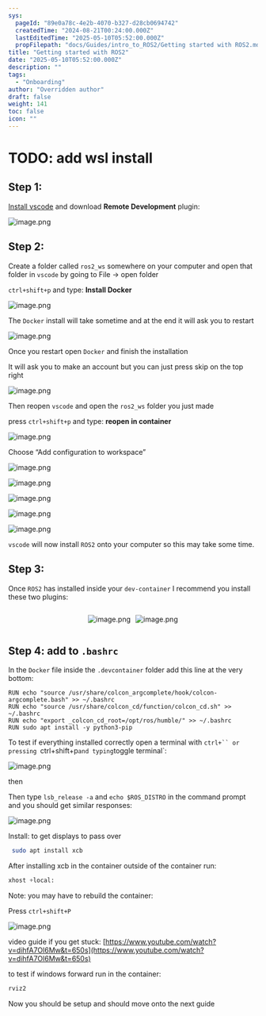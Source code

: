 ```yaml
---
sys:
  pageId: "89e0a78c-4e2b-4070-b327-d28cb0694742"
  createdTime: "2024-08-21T00:24:00.000Z"
  lastEditedTime: "2025-05-10T05:52:00.000Z"
  propFilepath: "docs/Guides/intro_to_ROS2/Getting started with ROS2.md"
title: "Getting started with ROS2"
date: "2025-05-10T05:52:00.000Z"
description: ""
tags:
  - "Onboarding"
author: "Overridden author"
draft: false
weight: 141
toc: false
icon: ""
---
```


# TODO: add wsl install

## Step 1:

[Install vscode](https://code.visualstudio.com/download) and download **Remote Development** plugin:

![image.png](https://prod-files-secure.s3.us-west-2.amazonaws.com/d518164a-d88e-44d1-a4ee-3adb3bd8bce0/efb52993-1881-4a40-b95e-6f020334f022/image.png?X-Amz-Algorithm=AWS4-HMAC-SHA256&X-Amz-Content-Sha256=UNSIGNED-PAYLOAD&X-Amz-Credential=ASIAZI2LB4664CYMRIM7%2F20250613%2Fus-west-2%2Fs3%2Faws4_request&X-Amz-Date=20250613T170804Z&X-Amz-Expires=3600&X-Amz-Security-Token=IQoJb3JpZ2luX2VjEDAaCXVzLXdlc3QtMiJHMEUCIQCwoUylUuf%2FO3ALwCJuVPmMeixfSJJfBlhlYi9SjIBNBgIgXZYs9td9Iadnb9M7T0tTk2Qela%2BmC9%2B7v1fg8mlMNZAq%2FwMIGRAAGgw2Mzc0MjMxODM4MDUiDL30RHeSYn%2BeaPb8HCrcA%2BO%2FJXzPQHkHWfxAn1abmUMfRc0c8GZd%2BtRX4K319sttOdjwB5SY3WWGOC1HSsHDke2mr8f%2BapLpL6KTn7YtbSXU0kwAyctN2N9HEGfq1ragBUrKsfrzL80Qn758WHUi6x1hZCNtq0I8FKN4MmSNCiG6e7ecIkWvlsnfyVA7KjUaQIihaOtQQbysvfHGHiQbKl6LZ7Tp8OJZHC1%2BVuA5CEbrGJnWDgZLxb5HdzXhDXh9l7s8wtedOu4cxp%2Fm%2F%2Fe3CVD%2Frs4%2FqjJHfKrrgjzJoeBBFWz18CgTQeEVyJJZYyNpI1Haq%2BHlbVXfN1J2NFRuaaH3jUGp%2FwRFJ8HcknkSxLvCN789IBvjPPWzhrTDmFLHMxZdTSVOUOcRBR8fvRkNI%2FVYGtaEIbI79WvZkT138VZOh9JU5%2Bw2s1i1PSMjyHObVcGDkHcRhxDyFdzNv6omQW8o1q%2F%2FDUHISmNYkgs9Glmso%2Fohn38ldWShZFkt9xab6IDzwurppHAVZTjcx5wjWuSot6M9hcClcTPHkCAUKOw2gsXBa5NACfyZypme5NKC8J8JJ3oI2unY7MhhvNkjoDkIQJDn88gaaJXLUgj5cYu9KbGFIxDUXSc%2BKo5KmBXaYVxzAQeapkWp%2BgdnMOWXscIGOqUBWWb6144JTT47V7Y1hsbYymoK9%2B6kwVeR2My7iyeiRv2wLvNkutXcAl1W%2FFi%2FN1UrceV7S1uAl6wwpuTj0ktQ1S47T3qHJoXTA5eowMWBhFKRBDFBDXaOTn%2BYU14zRiLYi%2FN6qpOtZuoS%2FdIS4tqXbmyXpCINw9cjAccCed2CN2UKjd%2F13M2zbOSCWu7KCYvevKWNwnwcnCjx7IALxvedkaGsG6vk&X-Amz-Signature=e41bc8e6ec161588c39c408ac75242cd5800b6f5ab7c1de89b7298e37b607a6e&X-Amz-SignedHeaders=host&x-amz-checksum-mode=ENABLED&x-id=GetObject)

## Step 2:

Create a folder called `ros2_ws` somewhere on your computer and open that folder in `vscode` by going to File → open folder 

`ctrl+shift+p` and type: **Install Docker**

![image.png](https://prod-files-secure.s3.us-west-2.amazonaws.com/d518164a-d88e-44d1-a4ee-3adb3bd8bce0/2269dc0e-1cd5-47ff-bceb-c04ad9b2eab0/image.png?X-Amz-Algorithm=AWS4-HMAC-SHA256&X-Amz-Content-Sha256=UNSIGNED-PAYLOAD&X-Amz-Credential=ASIAZI2LB4664CYMRIM7%2F20250613%2Fus-west-2%2Fs3%2Faws4_request&X-Amz-Date=20250613T170804Z&X-Amz-Expires=3600&X-Amz-Security-Token=IQoJb3JpZ2luX2VjEDAaCXVzLXdlc3QtMiJHMEUCIQCwoUylUuf%2FO3ALwCJuVPmMeixfSJJfBlhlYi9SjIBNBgIgXZYs9td9Iadnb9M7T0tTk2Qela%2BmC9%2B7v1fg8mlMNZAq%2FwMIGRAAGgw2Mzc0MjMxODM4MDUiDL30RHeSYn%2BeaPb8HCrcA%2BO%2FJXzPQHkHWfxAn1abmUMfRc0c8GZd%2BtRX4K319sttOdjwB5SY3WWGOC1HSsHDke2mr8f%2BapLpL6KTn7YtbSXU0kwAyctN2N9HEGfq1ragBUrKsfrzL80Qn758WHUi6x1hZCNtq0I8FKN4MmSNCiG6e7ecIkWvlsnfyVA7KjUaQIihaOtQQbysvfHGHiQbKl6LZ7Tp8OJZHC1%2BVuA5CEbrGJnWDgZLxb5HdzXhDXh9l7s8wtedOu4cxp%2Fm%2F%2Fe3CVD%2Frs4%2FqjJHfKrrgjzJoeBBFWz18CgTQeEVyJJZYyNpI1Haq%2BHlbVXfN1J2NFRuaaH3jUGp%2FwRFJ8HcknkSxLvCN789IBvjPPWzhrTDmFLHMxZdTSVOUOcRBR8fvRkNI%2FVYGtaEIbI79WvZkT138VZOh9JU5%2Bw2s1i1PSMjyHObVcGDkHcRhxDyFdzNv6omQW8o1q%2F%2FDUHISmNYkgs9Glmso%2Fohn38ldWShZFkt9xab6IDzwurppHAVZTjcx5wjWuSot6M9hcClcTPHkCAUKOw2gsXBa5NACfyZypme5NKC8J8JJ3oI2unY7MhhvNkjoDkIQJDn88gaaJXLUgj5cYu9KbGFIxDUXSc%2BKo5KmBXaYVxzAQeapkWp%2BgdnMOWXscIGOqUBWWb6144JTT47V7Y1hsbYymoK9%2B6kwVeR2My7iyeiRv2wLvNkutXcAl1W%2FFi%2FN1UrceV7S1uAl6wwpuTj0ktQ1S47T3qHJoXTA5eowMWBhFKRBDFBDXaOTn%2BYU14zRiLYi%2FN6qpOtZuoS%2FdIS4tqXbmyXpCINw9cjAccCed2CN2UKjd%2F13M2zbOSCWu7KCYvevKWNwnwcnCjx7IALxvedkaGsG6vk&X-Amz-Signature=c1921bbeb2be877dee1038e95640ed50cc42eafd8219b10428153565b88fde6f&X-Amz-SignedHeaders=host&x-amz-checksum-mode=ENABLED&x-id=GetObject)

The `Docker` install will take sometime and at the end it will ask you to restart

![image.png](https://prod-files-secure.s3.us-west-2.amazonaws.com/d518164a-d88e-44d1-a4ee-3adb3bd8bce0/ed233f78-be33-4b1f-b89c-9c346c0e961e/image.png?X-Amz-Algorithm=AWS4-HMAC-SHA256&X-Amz-Content-Sha256=UNSIGNED-PAYLOAD&X-Amz-Credential=ASIAZI2LB4664CYMRIM7%2F20250613%2Fus-west-2%2Fs3%2Faws4_request&X-Amz-Date=20250613T170804Z&X-Amz-Expires=3600&X-Amz-Security-Token=IQoJb3JpZ2luX2VjEDAaCXVzLXdlc3QtMiJHMEUCIQCwoUylUuf%2FO3ALwCJuVPmMeixfSJJfBlhlYi9SjIBNBgIgXZYs9td9Iadnb9M7T0tTk2Qela%2BmC9%2B7v1fg8mlMNZAq%2FwMIGRAAGgw2Mzc0MjMxODM4MDUiDL30RHeSYn%2BeaPb8HCrcA%2BO%2FJXzPQHkHWfxAn1abmUMfRc0c8GZd%2BtRX4K319sttOdjwB5SY3WWGOC1HSsHDke2mr8f%2BapLpL6KTn7YtbSXU0kwAyctN2N9HEGfq1ragBUrKsfrzL80Qn758WHUi6x1hZCNtq0I8FKN4MmSNCiG6e7ecIkWvlsnfyVA7KjUaQIihaOtQQbysvfHGHiQbKl6LZ7Tp8OJZHC1%2BVuA5CEbrGJnWDgZLxb5HdzXhDXh9l7s8wtedOu4cxp%2Fm%2F%2Fe3CVD%2Frs4%2FqjJHfKrrgjzJoeBBFWz18CgTQeEVyJJZYyNpI1Haq%2BHlbVXfN1J2NFRuaaH3jUGp%2FwRFJ8HcknkSxLvCN789IBvjPPWzhrTDmFLHMxZdTSVOUOcRBR8fvRkNI%2FVYGtaEIbI79WvZkT138VZOh9JU5%2Bw2s1i1PSMjyHObVcGDkHcRhxDyFdzNv6omQW8o1q%2F%2FDUHISmNYkgs9Glmso%2Fohn38ldWShZFkt9xab6IDzwurppHAVZTjcx5wjWuSot6M9hcClcTPHkCAUKOw2gsXBa5NACfyZypme5NKC8J8JJ3oI2unY7MhhvNkjoDkIQJDn88gaaJXLUgj5cYu9KbGFIxDUXSc%2BKo5KmBXaYVxzAQeapkWp%2BgdnMOWXscIGOqUBWWb6144JTT47V7Y1hsbYymoK9%2B6kwVeR2My7iyeiRv2wLvNkutXcAl1W%2FFi%2FN1UrceV7S1uAl6wwpuTj0ktQ1S47T3qHJoXTA5eowMWBhFKRBDFBDXaOTn%2BYU14zRiLYi%2FN6qpOtZuoS%2FdIS4tqXbmyXpCINw9cjAccCed2CN2UKjd%2F13M2zbOSCWu7KCYvevKWNwnwcnCjx7IALxvedkaGsG6vk&X-Amz-Signature=1ff0fca67c9f334265e1135c0bb77b154274f9940caa3bddf96d241f7b2f92fd&X-Amz-SignedHeaders=host&x-amz-checksum-mode=ENABLED&x-id=GetObject)

Once you restart open `Docker` and finish the installation

It will ask you to make an account but you can just press skip on the top right

![image.png](https://prod-files-secure.s3.us-west-2.amazonaws.com/d518164a-d88e-44d1-a4ee-3adb3bd8bce0/21010ad9-1659-4fd9-9f59-9932a09b2a3d/image.png?X-Amz-Algorithm=AWS4-HMAC-SHA256&X-Amz-Content-Sha256=UNSIGNED-PAYLOAD&X-Amz-Credential=ASIAZI2LB4664CYMRIM7%2F20250613%2Fus-west-2%2Fs3%2Faws4_request&X-Amz-Date=20250613T170804Z&X-Amz-Expires=3600&X-Amz-Security-Token=IQoJb3JpZ2luX2VjEDAaCXVzLXdlc3QtMiJHMEUCIQCwoUylUuf%2FO3ALwCJuVPmMeixfSJJfBlhlYi9SjIBNBgIgXZYs9td9Iadnb9M7T0tTk2Qela%2BmC9%2B7v1fg8mlMNZAq%2FwMIGRAAGgw2Mzc0MjMxODM4MDUiDL30RHeSYn%2BeaPb8HCrcA%2BO%2FJXzPQHkHWfxAn1abmUMfRc0c8GZd%2BtRX4K319sttOdjwB5SY3WWGOC1HSsHDke2mr8f%2BapLpL6KTn7YtbSXU0kwAyctN2N9HEGfq1ragBUrKsfrzL80Qn758WHUi6x1hZCNtq0I8FKN4MmSNCiG6e7ecIkWvlsnfyVA7KjUaQIihaOtQQbysvfHGHiQbKl6LZ7Tp8OJZHC1%2BVuA5CEbrGJnWDgZLxb5HdzXhDXh9l7s8wtedOu4cxp%2Fm%2F%2Fe3CVD%2Frs4%2FqjJHfKrrgjzJoeBBFWz18CgTQeEVyJJZYyNpI1Haq%2BHlbVXfN1J2NFRuaaH3jUGp%2FwRFJ8HcknkSxLvCN789IBvjPPWzhrTDmFLHMxZdTSVOUOcRBR8fvRkNI%2FVYGtaEIbI79WvZkT138VZOh9JU5%2Bw2s1i1PSMjyHObVcGDkHcRhxDyFdzNv6omQW8o1q%2F%2FDUHISmNYkgs9Glmso%2Fohn38ldWShZFkt9xab6IDzwurppHAVZTjcx5wjWuSot6M9hcClcTPHkCAUKOw2gsXBa5NACfyZypme5NKC8J8JJ3oI2unY7MhhvNkjoDkIQJDn88gaaJXLUgj5cYu9KbGFIxDUXSc%2BKo5KmBXaYVxzAQeapkWp%2BgdnMOWXscIGOqUBWWb6144JTT47V7Y1hsbYymoK9%2B6kwVeR2My7iyeiRv2wLvNkutXcAl1W%2FFi%2FN1UrceV7S1uAl6wwpuTj0ktQ1S47T3qHJoXTA5eowMWBhFKRBDFBDXaOTn%2BYU14zRiLYi%2FN6qpOtZuoS%2FdIS4tqXbmyXpCINw9cjAccCed2CN2UKjd%2F13M2zbOSCWu7KCYvevKWNwnwcnCjx7IALxvedkaGsG6vk&X-Amz-Signature=bfac55238b06a8c83a77b81b7f7eb44fda7d6b260618ab4dfb96892dc1c91a44&X-Amz-SignedHeaders=host&x-amz-checksum-mode=ENABLED&x-id=GetObject)

Then reopen `vscode` and open the `ros2_ws` folder you just made

press `ctrl+shift+p` and type: **reopen in container**

![image.png](https://prod-files-secure.s3.us-west-2.amazonaws.com/d518164a-d88e-44d1-a4ee-3adb3bd8bce0/4e93b8c2-41ad-488c-8095-c74205196118/image.png?X-Amz-Algorithm=AWS4-HMAC-SHA256&X-Amz-Content-Sha256=UNSIGNED-PAYLOAD&X-Amz-Credential=ASIAZI2LB4664CYMRIM7%2F20250613%2Fus-west-2%2Fs3%2Faws4_request&X-Amz-Date=20250613T170804Z&X-Amz-Expires=3600&X-Amz-Security-Token=IQoJb3JpZ2luX2VjEDAaCXVzLXdlc3QtMiJHMEUCIQCwoUylUuf%2FO3ALwCJuVPmMeixfSJJfBlhlYi9SjIBNBgIgXZYs9td9Iadnb9M7T0tTk2Qela%2BmC9%2B7v1fg8mlMNZAq%2FwMIGRAAGgw2Mzc0MjMxODM4MDUiDL30RHeSYn%2BeaPb8HCrcA%2BO%2FJXzPQHkHWfxAn1abmUMfRc0c8GZd%2BtRX4K319sttOdjwB5SY3WWGOC1HSsHDke2mr8f%2BapLpL6KTn7YtbSXU0kwAyctN2N9HEGfq1ragBUrKsfrzL80Qn758WHUi6x1hZCNtq0I8FKN4MmSNCiG6e7ecIkWvlsnfyVA7KjUaQIihaOtQQbysvfHGHiQbKl6LZ7Tp8OJZHC1%2BVuA5CEbrGJnWDgZLxb5HdzXhDXh9l7s8wtedOu4cxp%2Fm%2F%2Fe3CVD%2Frs4%2FqjJHfKrrgjzJoeBBFWz18CgTQeEVyJJZYyNpI1Haq%2BHlbVXfN1J2NFRuaaH3jUGp%2FwRFJ8HcknkSxLvCN789IBvjPPWzhrTDmFLHMxZdTSVOUOcRBR8fvRkNI%2FVYGtaEIbI79WvZkT138VZOh9JU5%2Bw2s1i1PSMjyHObVcGDkHcRhxDyFdzNv6omQW8o1q%2F%2FDUHISmNYkgs9Glmso%2Fohn38ldWShZFkt9xab6IDzwurppHAVZTjcx5wjWuSot6M9hcClcTPHkCAUKOw2gsXBa5NACfyZypme5NKC8J8JJ3oI2unY7MhhvNkjoDkIQJDn88gaaJXLUgj5cYu9KbGFIxDUXSc%2BKo5KmBXaYVxzAQeapkWp%2BgdnMOWXscIGOqUBWWb6144JTT47V7Y1hsbYymoK9%2B6kwVeR2My7iyeiRv2wLvNkutXcAl1W%2FFi%2FN1UrceV7S1uAl6wwpuTj0ktQ1S47T3qHJoXTA5eowMWBhFKRBDFBDXaOTn%2BYU14zRiLYi%2FN6qpOtZuoS%2FdIS4tqXbmyXpCINw9cjAccCed2CN2UKjd%2F13M2zbOSCWu7KCYvevKWNwnwcnCjx7IALxvedkaGsG6vk&X-Amz-Signature=57372a3e760003cf27f1b6a886b9a2c8a6a37588b0035006d52f05359c6bc88e&X-Amz-SignedHeaders=host&x-amz-checksum-mode=ENABLED&x-id=GetObject)

Choose “Add configuration to workspace”

![image.png](https://prod-files-secure.s3.us-west-2.amazonaws.com/d518164a-d88e-44d1-a4ee-3adb3bd8bce0/9560b282-5060-4989-ba37-97e7b2c22476/image.png?X-Amz-Algorithm=AWS4-HMAC-SHA256&X-Amz-Content-Sha256=UNSIGNED-PAYLOAD&X-Amz-Credential=ASIAZI2LB4664CYMRIM7%2F20250613%2Fus-west-2%2Fs3%2Faws4_request&X-Amz-Date=20250613T170804Z&X-Amz-Expires=3600&X-Amz-Security-Token=IQoJb3JpZ2luX2VjEDAaCXVzLXdlc3QtMiJHMEUCIQCwoUylUuf%2FO3ALwCJuVPmMeixfSJJfBlhlYi9SjIBNBgIgXZYs9td9Iadnb9M7T0tTk2Qela%2BmC9%2B7v1fg8mlMNZAq%2FwMIGRAAGgw2Mzc0MjMxODM4MDUiDL30RHeSYn%2BeaPb8HCrcA%2BO%2FJXzPQHkHWfxAn1abmUMfRc0c8GZd%2BtRX4K319sttOdjwB5SY3WWGOC1HSsHDke2mr8f%2BapLpL6KTn7YtbSXU0kwAyctN2N9HEGfq1ragBUrKsfrzL80Qn758WHUi6x1hZCNtq0I8FKN4MmSNCiG6e7ecIkWvlsnfyVA7KjUaQIihaOtQQbysvfHGHiQbKl6LZ7Tp8OJZHC1%2BVuA5CEbrGJnWDgZLxb5HdzXhDXh9l7s8wtedOu4cxp%2Fm%2F%2Fe3CVD%2Frs4%2FqjJHfKrrgjzJoeBBFWz18CgTQeEVyJJZYyNpI1Haq%2BHlbVXfN1J2NFRuaaH3jUGp%2FwRFJ8HcknkSxLvCN789IBvjPPWzhrTDmFLHMxZdTSVOUOcRBR8fvRkNI%2FVYGtaEIbI79WvZkT138VZOh9JU5%2Bw2s1i1PSMjyHObVcGDkHcRhxDyFdzNv6omQW8o1q%2F%2FDUHISmNYkgs9Glmso%2Fohn38ldWShZFkt9xab6IDzwurppHAVZTjcx5wjWuSot6M9hcClcTPHkCAUKOw2gsXBa5NACfyZypme5NKC8J8JJ3oI2unY7MhhvNkjoDkIQJDn88gaaJXLUgj5cYu9KbGFIxDUXSc%2BKo5KmBXaYVxzAQeapkWp%2BgdnMOWXscIGOqUBWWb6144JTT47V7Y1hsbYymoK9%2B6kwVeR2My7iyeiRv2wLvNkutXcAl1W%2FFi%2FN1UrceV7S1uAl6wwpuTj0ktQ1S47T3qHJoXTA5eowMWBhFKRBDFBDXaOTn%2BYU14zRiLYi%2FN6qpOtZuoS%2FdIS4tqXbmyXpCINw9cjAccCed2CN2UKjd%2F13M2zbOSCWu7KCYvevKWNwnwcnCjx7IALxvedkaGsG6vk&X-Amz-Signature=cf162771e5b12d4bde412090768f0dd407f1eeca712938425b997be12182a1ae&X-Amz-SignedHeaders=host&x-amz-checksum-mode=ENABLED&x-id=GetObject)

![image.png](https://prod-files-secure.s3.us-west-2.amazonaws.com/d518164a-d88e-44d1-a4ee-3adb3bd8bce0/2ee63f81-886b-48e8-a553-dc6e5eac99e4/image.png?X-Amz-Algorithm=AWS4-HMAC-SHA256&X-Amz-Content-Sha256=UNSIGNED-PAYLOAD&X-Amz-Credential=ASIAZI2LB4664CYMRIM7%2F20250613%2Fus-west-2%2Fs3%2Faws4_request&X-Amz-Date=20250613T170804Z&X-Amz-Expires=3600&X-Amz-Security-Token=IQoJb3JpZ2luX2VjEDAaCXVzLXdlc3QtMiJHMEUCIQCwoUylUuf%2FO3ALwCJuVPmMeixfSJJfBlhlYi9SjIBNBgIgXZYs9td9Iadnb9M7T0tTk2Qela%2BmC9%2B7v1fg8mlMNZAq%2FwMIGRAAGgw2Mzc0MjMxODM4MDUiDL30RHeSYn%2BeaPb8HCrcA%2BO%2FJXzPQHkHWfxAn1abmUMfRc0c8GZd%2BtRX4K319sttOdjwB5SY3WWGOC1HSsHDke2mr8f%2BapLpL6KTn7YtbSXU0kwAyctN2N9HEGfq1ragBUrKsfrzL80Qn758WHUi6x1hZCNtq0I8FKN4MmSNCiG6e7ecIkWvlsnfyVA7KjUaQIihaOtQQbysvfHGHiQbKl6LZ7Tp8OJZHC1%2BVuA5CEbrGJnWDgZLxb5HdzXhDXh9l7s8wtedOu4cxp%2Fm%2F%2Fe3CVD%2Frs4%2FqjJHfKrrgjzJoeBBFWz18CgTQeEVyJJZYyNpI1Haq%2BHlbVXfN1J2NFRuaaH3jUGp%2FwRFJ8HcknkSxLvCN789IBvjPPWzhrTDmFLHMxZdTSVOUOcRBR8fvRkNI%2FVYGtaEIbI79WvZkT138VZOh9JU5%2Bw2s1i1PSMjyHObVcGDkHcRhxDyFdzNv6omQW8o1q%2F%2FDUHISmNYkgs9Glmso%2Fohn38ldWShZFkt9xab6IDzwurppHAVZTjcx5wjWuSot6M9hcClcTPHkCAUKOw2gsXBa5NACfyZypme5NKC8J8JJ3oI2unY7MhhvNkjoDkIQJDn88gaaJXLUgj5cYu9KbGFIxDUXSc%2BKo5KmBXaYVxzAQeapkWp%2BgdnMOWXscIGOqUBWWb6144JTT47V7Y1hsbYymoK9%2B6kwVeR2My7iyeiRv2wLvNkutXcAl1W%2FFi%2FN1UrceV7S1uAl6wwpuTj0ktQ1S47T3qHJoXTA5eowMWBhFKRBDFBDXaOTn%2BYU14zRiLYi%2FN6qpOtZuoS%2FdIS4tqXbmyXpCINw9cjAccCed2CN2UKjd%2F13M2zbOSCWu7KCYvevKWNwnwcnCjx7IALxvedkaGsG6vk&X-Amz-Signature=00fb9a64a3e8508d7920a857b5d9dd0652616b335198703ee19fdd23b1210a81&X-Amz-SignedHeaders=host&x-amz-checksum-mode=ENABLED&x-id=GetObject)

![image.png](https://prod-files-secure.s3.us-west-2.amazonaws.com/d518164a-d88e-44d1-a4ee-3adb3bd8bce0/ae1580b2-b048-407e-aed9-b584224a7a04/image.png?X-Amz-Algorithm=AWS4-HMAC-SHA256&X-Amz-Content-Sha256=UNSIGNED-PAYLOAD&X-Amz-Credential=ASIAZI2LB4664CYMRIM7%2F20250613%2Fus-west-2%2Fs3%2Faws4_request&X-Amz-Date=20250613T170804Z&X-Amz-Expires=3600&X-Amz-Security-Token=IQoJb3JpZ2luX2VjEDAaCXVzLXdlc3QtMiJHMEUCIQCwoUylUuf%2FO3ALwCJuVPmMeixfSJJfBlhlYi9SjIBNBgIgXZYs9td9Iadnb9M7T0tTk2Qela%2BmC9%2B7v1fg8mlMNZAq%2FwMIGRAAGgw2Mzc0MjMxODM4MDUiDL30RHeSYn%2BeaPb8HCrcA%2BO%2FJXzPQHkHWfxAn1abmUMfRc0c8GZd%2BtRX4K319sttOdjwB5SY3WWGOC1HSsHDke2mr8f%2BapLpL6KTn7YtbSXU0kwAyctN2N9HEGfq1ragBUrKsfrzL80Qn758WHUi6x1hZCNtq0I8FKN4MmSNCiG6e7ecIkWvlsnfyVA7KjUaQIihaOtQQbysvfHGHiQbKl6LZ7Tp8OJZHC1%2BVuA5CEbrGJnWDgZLxb5HdzXhDXh9l7s8wtedOu4cxp%2Fm%2F%2Fe3CVD%2Frs4%2FqjJHfKrrgjzJoeBBFWz18CgTQeEVyJJZYyNpI1Haq%2BHlbVXfN1J2NFRuaaH3jUGp%2FwRFJ8HcknkSxLvCN789IBvjPPWzhrTDmFLHMxZdTSVOUOcRBR8fvRkNI%2FVYGtaEIbI79WvZkT138VZOh9JU5%2Bw2s1i1PSMjyHObVcGDkHcRhxDyFdzNv6omQW8o1q%2F%2FDUHISmNYkgs9Glmso%2Fohn38ldWShZFkt9xab6IDzwurppHAVZTjcx5wjWuSot6M9hcClcTPHkCAUKOw2gsXBa5NACfyZypme5NKC8J8JJ3oI2unY7MhhvNkjoDkIQJDn88gaaJXLUgj5cYu9KbGFIxDUXSc%2BKo5KmBXaYVxzAQeapkWp%2BgdnMOWXscIGOqUBWWb6144JTT47V7Y1hsbYymoK9%2B6kwVeR2My7iyeiRv2wLvNkutXcAl1W%2FFi%2FN1UrceV7S1uAl6wwpuTj0ktQ1S47T3qHJoXTA5eowMWBhFKRBDFBDXaOTn%2BYU14zRiLYi%2FN6qpOtZuoS%2FdIS4tqXbmyXpCINw9cjAccCed2CN2UKjd%2F13M2zbOSCWu7KCYvevKWNwnwcnCjx7IALxvedkaGsG6vk&X-Amz-Signature=084970831fa3b9fd325ee649e117807a64f8738f2b2608b2c7457a7786d22691&X-Amz-SignedHeaders=host&x-amz-checksum-mode=ENABLED&x-id=GetObject)

![image.png](https://prod-files-secure.s3.us-west-2.amazonaws.com/d518164a-d88e-44d1-a4ee-3adb3bd8bce0/53255b28-f75e-430f-b9e3-c0ac8577e42b/image.png?X-Amz-Algorithm=AWS4-HMAC-SHA256&X-Amz-Content-Sha256=UNSIGNED-PAYLOAD&X-Amz-Credential=ASIAZI2LB4664CYMRIM7%2F20250613%2Fus-west-2%2Fs3%2Faws4_request&X-Amz-Date=20250613T170804Z&X-Amz-Expires=3600&X-Amz-Security-Token=IQoJb3JpZ2luX2VjEDAaCXVzLXdlc3QtMiJHMEUCIQCwoUylUuf%2FO3ALwCJuVPmMeixfSJJfBlhlYi9SjIBNBgIgXZYs9td9Iadnb9M7T0tTk2Qela%2BmC9%2B7v1fg8mlMNZAq%2FwMIGRAAGgw2Mzc0MjMxODM4MDUiDL30RHeSYn%2BeaPb8HCrcA%2BO%2FJXzPQHkHWfxAn1abmUMfRc0c8GZd%2BtRX4K319sttOdjwB5SY3WWGOC1HSsHDke2mr8f%2BapLpL6KTn7YtbSXU0kwAyctN2N9HEGfq1ragBUrKsfrzL80Qn758WHUi6x1hZCNtq0I8FKN4MmSNCiG6e7ecIkWvlsnfyVA7KjUaQIihaOtQQbysvfHGHiQbKl6LZ7Tp8OJZHC1%2BVuA5CEbrGJnWDgZLxb5HdzXhDXh9l7s8wtedOu4cxp%2Fm%2F%2Fe3CVD%2Frs4%2FqjJHfKrrgjzJoeBBFWz18CgTQeEVyJJZYyNpI1Haq%2BHlbVXfN1J2NFRuaaH3jUGp%2FwRFJ8HcknkSxLvCN789IBvjPPWzhrTDmFLHMxZdTSVOUOcRBR8fvRkNI%2FVYGtaEIbI79WvZkT138VZOh9JU5%2Bw2s1i1PSMjyHObVcGDkHcRhxDyFdzNv6omQW8o1q%2F%2FDUHISmNYkgs9Glmso%2Fohn38ldWShZFkt9xab6IDzwurppHAVZTjcx5wjWuSot6M9hcClcTPHkCAUKOw2gsXBa5NACfyZypme5NKC8J8JJ3oI2unY7MhhvNkjoDkIQJDn88gaaJXLUgj5cYu9KbGFIxDUXSc%2BKo5KmBXaYVxzAQeapkWp%2BgdnMOWXscIGOqUBWWb6144JTT47V7Y1hsbYymoK9%2B6kwVeR2My7iyeiRv2wLvNkutXcAl1W%2FFi%2FN1UrceV7S1uAl6wwpuTj0ktQ1S47T3qHJoXTA5eowMWBhFKRBDFBDXaOTn%2BYU14zRiLYi%2FN6qpOtZuoS%2FdIS4tqXbmyXpCINw9cjAccCed2CN2UKjd%2F13M2zbOSCWu7KCYvevKWNwnwcnCjx7IALxvedkaGsG6vk&X-Amz-Signature=f88173ae327cf28d282b5929defd4a563f65a08178dbf9e08193b11f5a826e56&X-Amz-SignedHeaders=host&x-amz-checksum-mode=ENABLED&x-id=GetObject)

![image.png](https://prod-files-secure.s3.us-west-2.amazonaws.com/d518164a-d88e-44d1-a4ee-3adb3bd8bce0/7c562767-5af9-4ffb-97d1-327bcdf4ee00/image.png?X-Amz-Algorithm=AWS4-HMAC-SHA256&X-Amz-Content-Sha256=UNSIGNED-PAYLOAD&X-Amz-Credential=ASIAZI2LB4664CYMRIM7%2F20250613%2Fus-west-2%2Fs3%2Faws4_request&X-Amz-Date=20250613T170804Z&X-Amz-Expires=3600&X-Amz-Security-Token=IQoJb3JpZ2luX2VjEDAaCXVzLXdlc3QtMiJHMEUCIQCwoUylUuf%2FO3ALwCJuVPmMeixfSJJfBlhlYi9SjIBNBgIgXZYs9td9Iadnb9M7T0tTk2Qela%2BmC9%2B7v1fg8mlMNZAq%2FwMIGRAAGgw2Mzc0MjMxODM4MDUiDL30RHeSYn%2BeaPb8HCrcA%2BO%2FJXzPQHkHWfxAn1abmUMfRc0c8GZd%2BtRX4K319sttOdjwB5SY3WWGOC1HSsHDke2mr8f%2BapLpL6KTn7YtbSXU0kwAyctN2N9HEGfq1ragBUrKsfrzL80Qn758WHUi6x1hZCNtq0I8FKN4MmSNCiG6e7ecIkWvlsnfyVA7KjUaQIihaOtQQbysvfHGHiQbKl6LZ7Tp8OJZHC1%2BVuA5CEbrGJnWDgZLxb5HdzXhDXh9l7s8wtedOu4cxp%2Fm%2F%2Fe3CVD%2Frs4%2FqjJHfKrrgjzJoeBBFWz18CgTQeEVyJJZYyNpI1Haq%2BHlbVXfN1J2NFRuaaH3jUGp%2FwRFJ8HcknkSxLvCN789IBvjPPWzhrTDmFLHMxZdTSVOUOcRBR8fvRkNI%2FVYGtaEIbI79WvZkT138VZOh9JU5%2Bw2s1i1PSMjyHObVcGDkHcRhxDyFdzNv6omQW8o1q%2F%2FDUHISmNYkgs9Glmso%2Fohn38ldWShZFkt9xab6IDzwurppHAVZTjcx5wjWuSot6M9hcClcTPHkCAUKOw2gsXBa5NACfyZypme5NKC8J8JJ3oI2unY7MhhvNkjoDkIQJDn88gaaJXLUgj5cYu9KbGFIxDUXSc%2BKo5KmBXaYVxzAQeapkWp%2BgdnMOWXscIGOqUBWWb6144JTT47V7Y1hsbYymoK9%2B6kwVeR2My7iyeiRv2wLvNkutXcAl1W%2FFi%2FN1UrceV7S1uAl6wwpuTj0ktQ1S47T3qHJoXTA5eowMWBhFKRBDFBDXaOTn%2BYU14zRiLYi%2FN6qpOtZuoS%2FdIS4tqXbmyXpCINw9cjAccCed2CN2UKjd%2F13M2zbOSCWu7KCYvevKWNwnwcnCjx7IALxvedkaGsG6vk&X-Amz-Signature=ca349180d314d350c0b60dfd273923435331f411642d1d584c48c3bd0bba373c&X-Amz-SignedHeaders=host&x-amz-checksum-mode=ENABLED&x-id=GetObject)

`vscode` will now install `ROS2` onto your computer so this may take some time.

## Step 3:

Once `ROS2` has installed inside your `dev-container` I recommend you install these two plugins:

<div style="display: flex;flex-direction: row; column-gap:10px; max-width: 630px;justify-content: center;">
<div>

![image.png](https://prod-files-secure.s3.us-west-2.amazonaws.com/d518164a-d88e-44d1-a4ee-3adb3bd8bce0/3fc3d550-5a54-4ba1-ba6b-faa01cdb7369/image.png?X-Amz-Algorithm=AWS4-HMAC-SHA256&X-Amz-Content-Sha256=UNSIGNED-PAYLOAD&X-Amz-Credential=ASIAZI2LB466ZFFNSXVA%2F20250613%2Fus-west-2%2Fs3%2Faws4_request&X-Amz-Date=20250613T170806Z&X-Amz-Expires=3600&X-Amz-Security-Token=IQoJb3JpZ2luX2VjEDAaCXVzLXdlc3QtMiJHMEUCIH2WyjpVKRDiLfZMgeaRoGApICXz9E1eop5AJSG4cKuFAiEAq13pdfqhSqmmirjBgjDjR7n0kVBkv1mgs7JldKWvEAAq%2FwMIGRAAGgw2Mzc0MjMxODM4MDUiDGPzup7ZFRKLUQQlxCrcA0D0uvZKr8ilH%2BwEi%2FleUDa%2Bm9Ky0D0n10tUrhFYQINBaprifbl7dCtZm62Ri5bejyWCnyktjKdx8E%2B19aUX2Tfoa9XE8CNSO73vNuGKcEma4BVVAHfQu7UaIzI%2BtXRVoxYP3q9btY%2FYFO0SLEpMU892InH57n26kdKg0qOul%2BJBKfpz9XJdQMDVkkGvK%2Bgkfi3y%2B%2BgK2ShHR7qce9oO58YkCrJuWatVa9US6U4bq6ZO%2BwZjC0RaOCkIef%2BYoiCYnlZxO9m%2FtoCe52ANSTjAtQJY9SKQ%2ByyaV%2Fv8OXj6Rm9E4iMJ2PZzenI00HPYnwLjVb8xi1Bebl9KzadJQxg7QetawNgsQzjKIyemaq2f6cWhDW0BG6pDMMycwnC1GCW%2B4O5UxZJWVgthMCH1m1uTQKC5hIQ7nrpzLA3Wufw0ZilImmYQWRSQaLKihSjLUIuYFVOUAg0r8sZv6Mbf6TyLLgkEKkEbAMmlLwsqLJh5LiQeo688GaH%2B51CdDlaDhonDY3OtdxDe7a9cqQUTZ67qc29oaQibBfK90huaLpqGBSF22HFcZBFLZVoBUKS2GisbGIgiu3h0mzlzXWbgjToJjE4RyxbqjUzAKxUll9ond29bRZAreSK7uXAGnEDJMNuWscIGOqUB6P4SbEbtQoMm7xd5BeyvVEwm4mOgMrbbxeNp6jRwVC0LF9KGikUr2D%2BY3jC%2BT1OtkSRtvU9N%2BZOdi3nEf%2Bo5UBaYhSxVI2Sd0PUkqz7e9ozdgAhL%2FPKUdfuKt%2BQftQ0zJVm1EoNxJdeVRr9OWMMc2hEy3A7xpqYxXXrwpWR72DMuKduw9Bi6wxoE5JJoDapwQ50x3zRKtUM7UjgkDBWY5HucNJWk&X-Amz-Signature=9e349565ea4a04f9c853c5882c15357636dae701def0d3b7549d5abc678b05e1&X-Amz-SignedHeaders=host&x-amz-checksum-mode=ENABLED&x-id=GetObject)

</div>
<div>

![image.png](https://prod-files-secure.s3.us-west-2.amazonaws.com/d518164a-d88e-44d1-a4ee-3adb3bd8bce0/d994cc66-13c2-4093-a5a3-f84cf4601a82/image.png?X-Amz-Algorithm=AWS4-HMAC-SHA256&X-Amz-Content-Sha256=UNSIGNED-PAYLOAD&X-Amz-Credential=ASIAZI2LB466VZCWKX5F%2F20250613%2Fus-west-2%2Fs3%2Faws4_request&X-Amz-Date=20250613T170807Z&X-Amz-Expires=3600&X-Amz-Security-Token=IQoJb3JpZ2luX2VjEDAaCXVzLXdlc3QtMiJGMEQCIFkjHEau02aufAxPNxpO4T0mQBjclMOwPtHBrsqnz71kAiAI2JhgvCAFU%2F75HRfGmwDEYIlOHO5ZFSqNYsLFnjFN3ir%2FAwgZEAAaDDYzNzQyMzE4MzgwNSIMSbMto2BcEpgNbLllKtwD9Uuc%2Fc0HVJwJ%2BNQthwKRzjPQQAs5TLASqw8M%2FUPlbOMHgGmcpdFcfU9Kb1yBoikDenc2qIa7IKoQS%2BLzFzvnMPqD7ILkA5jPEdOs8oLxOOP4rFU6l8t858EfFumTM7IXZ6VD3xgCYKruPTk%2BMmiiJ7Ca%2F9fx%2Ff%2Fs71gEPwM7PeTmOFxuCXgBDWlZyHQxavN3%2FM2zU2v2EyGQle4zhru9BLumkNniOr%2B%2FuqeGemg9D8j5i67ISu3rSDP%2FpnLOr5HhiYQ50Nez984uAKAdvZOXH3cHPHhv7atKGsSl6%2F3v6XCAT00y8qqBcJ2hC6oIxRSw9Pvf5W1hPSUJI%2FjbcdxthN0bZE6q8zCiO%2FO79ToJ7GrmXK7gugjJMj7b1%2Fiu7hHUPPHNvtfwh4tI0u0Ciru146XdNIDjfzqAtdC6Gf15w3FXWFukK5jRs6CsKK2IL%2F%2F2u6WSBLjgqI%2F3r4WHkxQ%2Ba2I%2F3Gpd1%2FY9Zep2sh2DaWqLlPd5F%2F9YZbf%2Fl4GYk4eHGD55Ectj7dZbxIZovxLRvx7l10V3Xy0eU7UnrUy4kKLfEecLb7%2BOXmX%2FlEmZj%2FEVDXXqNe3eNX4I%2B5s1tHWCRQ%2BkBQpzZr07rX9F3jlMKgmsqImlYmQmrwTKn14wupexwgY6pgGRmqJC46n88AgxBzZbYnmKvQmcEkwjDw8IjuHLT7GFpX9wr%2FaOkgrJNIuN0KDVfWWalZwtCdE4Lvi29D9UkcxN034DMQj68CN7R0iDkiFcTIBEj42fdH0KaWVKmeHYicNG2HO9J%2FRcY8EFyha2L7VsaJWUFw48OqEru1dFyc5qu748XbEaiBIE7vpdLHALOcStAvFXd5Fd5WhLCGTHJxhNvGQXSMuR&X-Amz-Signature=c0357ee42ce8e0e6f69840e5823c9ab5f85ba4e5056a3a1b70add269a88b36b7&X-Amz-SignedHeaders=host&x-amz-checksum-mode=ENABLED&x-id=GetObject)

</div>
</div>

## Step 4: add to `.bashrc`

In the `Docker` file inside the `.devcontainer` folder add this line at the very bottom: 

```docker
RUN echo "source /usr/share/colcon_argcomplete/hook/colcon-argcomplete.bash" >> ~/.bashrc
RUN echo "source /usr/share/colcon_cd/function/colcon_cd.sh" >> ~/.bashrc
RUN echo "export _colcon_cd_root=/opt/ros/humble/" >> ~/.bashrc
RUN sudo apt install -y python3-pip 
```

To test if everything installed correctly open a terminal with `ctrl+`` or pressing `ctrl+shift+p` and typing `toggle terminal`:

![image.png](https://prod-files-secure.s3.us-west-2.amazonaws.com/d518164a-d88e-44d1-a4ee-3adb3bd8bce0/6a4943d8-b04e-4c02-9a58-775f3384d1a5/image.png?X-Amz-Algorithm=AWS4-HMAC-SHA256&X-Amz-Content-Sha256=UNSIGNED-PAYLOAD&X-Amz-Credential=ASIAZI2LB4664CYMRIM7%2F20250613%2Fus-west-2%2Fs3%2Faws4_request&X-Amz-Date=20250613T170804Z&X-Amz-Expires=3600&X-Amz-Security-Token=IQoJb3JpZ2luX2VjEDAaCXVzLXdlc3QtMiJHMEUCIQCwoUylUuf%2FO3ALwCJuVPmMeixfSJJfBlhlYi9SjIBNBgIgXZYs9td9Iadnb9M7T0tTk2Qela%2BmC9%2B7v1fg8mlMNZAq%2FwMIGRAAGgw2Mzc0MjMxODM4MDUiDL30RHeSYn%2BeaPb8HCrcA%2BO%2FJXzPQHkHWfxAn1abmUMfRc0c8GZd%2BtRX4K319sttOdjwB5SY3WWGOC1HSsHDke2mr8f%2BapLpL6KTn7YtbSXU0kwAyctN2N9HEGfq1ragBUrKsfrzL80Qn758WHUi6x1hZCNtq0I8FKN4MmSNCiG6e7ecIkWvlsnfyVA7KjUaQIihaOtQQbysvfHGHiQbKl6LZ7Tp8OJZHC1%2BVuA5CEbrGJnWDgZLxb5HdzXhDXh9l7s8wtedOu4cxp%2Fm%2F%2Fe3CVD%2Frs4%2FqjJHfKrrgjzJoeBBFWz18CgTQeEVyJJZYyNpI1Haq%2BHlbVXfN1J2NFRuaaH3jUGp%2FwRFJ8HcknkSxLvCN789IBvjPPWzhrTDmFLHMxZdTSVOUOcRBR8fvRkNI%2FVYGtaEIbI79WvZkT138VZOh9JU5%2Bw2s1i1PSMjyHObVcGDkHcRhxDyFdzNv6omQW8o1q%2F%2FDUHISmNYkgs9Glmso%2Fohn38ldWShZFkt9xab6IDzwurppHAVZTjcx5wjWuSot6M9hcClcTPHkCAUKOw2gsXBa5NACfyZypme5NKC8J8JJ3oI2unY7MhhvNkjoDkIQJDn88gaaJXLUgj5cYu9KbGFIxDUXSc%2BKo5KmBXaYVxzAQeapkWp%2BgdnMOWXscIGOqUBWWb6144JTT47V7Y1hsbYymoK9%2B6kwVeR2My7iyeiRv2wLvNkutXcAl1W%2FFi%2FN1UrceV7S1uAl6wwpuTj0ktQ1S47T3qHJoXTA5eowMWBhFKRBDFBDXaOTn%2BYU14zRiLYi%2FN6qpOtZuoS%2FdIS4tqXbmyXpCINw9cjAccCed2CN2UKjd%2F13M2zbOSCWu7KCYvevKWNwnwcnCjx7IALxvedkaGsG6vk&X-Amz-Signature=3d55ff603d7f945d9471afb9264ab61e00b0b1547e8c0a4b70102199657d5452&X-Amz-SignedHeaders=host&x-amz-checksum-mode=ENABLED&x-id=GetObject)

then 

Then type `lsb_release -a` and `echo $ROS_DISTRO` in the command prompt and you should get similar responses:

![image.png](https://prod-files-secure.s3.us-west-2.amazonaws.com/d518164a-d88e-44d1-a4ee-3adb3bd8bce0/3e635dec-a805-4e85-8b9e-d000e5b71a4e/image.png?X-Amz-Algorithm=AWS4-HMAC-SHA256&X-Amz-Content-Sha256=UNSIGNED-PAYLOAD&X-Amz-Credential=ASIAZI2LB4664CYMRIM7%2F20250613%2Fus-west-2%2Fs3%2Faws4_request&X-Amz-Date=20250613T170804Z&X-Amz-Expires=3600&X-Amz-Security-Token=IQoJb3JpZ2luX2VjEDAaCXVzLXdlc3QtMiJHMEUCIQCwoUylUuf%2FO3ALwCJuVPmMeixfSJJfBlhlYi9SjIBNBgIgXZYs9td9Iadnb9M7T0tTk2Qela%2BmC9%2B7v1fg8mlMNZAq%2FwMIGRAAGgw2Mzc0MjMxODM4MDUiDL30RHeSYn%2BeaPb8HCrcA%2BO%2FJXzPQHkHWfxAn1abmUMfRc0c8GZd%2BtRX4K319sttOdjwB5SY3WWGOC1HSsHDke2mr8f%2BapLpL6KTn7YtbSXU0kwAyctN2N9HEGfq1ragBUrKsfrzL80Qn758WHUi6x1hZCNtq0I8FKN4MmSNCiG6e7ecIkWvlsnfyVA7KjUaQIihaOtQQbysvfHGHiQbKl6LZ7Tp8OJZHC1%2BVuA5CEbrGJnWDgZLxb5HdzXhDXh9l7s8wtedOu4cxp%2Fm%2F%2Fe3CVD%2Frs4%2FqjJHfKrrgjzJoeBBFWz18CgTQeEVyJJZYyNpI1Haq%2BHlbVXfN1J2NFRuaaH3jUGp%2FwRFJ8HcknkSxLvCN789IBvjPPWzhrTDmFLHMxZdTSVOUOcRBR8fvRkNI%2FVYGtaEIbI79WvZkT138VZOh9JU5%2Bw2s1i1PSMjyHObVcGDkHcRhxDyFdzNv6omQW8o1q%2F%2FDUHISmNYkgs9Glmso%2Fohn38ldWShZFkt9xab6IDzwurppHAVZTjcx5wjWuSot6M9hcClcTPHkCAUKOw2gsXBa5NACfyZypme5NKC8J8JJ3oI2unY7MhhvNkjoDkIQJDn88gaaJXLUgj5cYu9KbGFIxDUXSc%2BKo5KmBXaYVxzAQeapkWp%2BgdnMOWXscIGOqUBWWb6144JTT47V7Y1hsbYymoK9%2B6kwVeR2My7iyeiRv2wLvNkutXcAl1W%2FFi%2FN1UrceV7S1uAl6wwpuTj0ktQ1S47T3qHJoXTA5eowMWBhFKRBDFBDXaOTn%2BYU14zRiLYi%2FN6qpOtZuoS%2FdIS4tqXbmyXpCINw9cjAccCed2CN2UKjd%2F13M2zbOSCWu7KCYvevKWNwnwcnCjx7IALxvedkaGsG6vk&X-Amz-Signature=2bf7a886e0505e7ad7bf351840ebb82cf24ed7cd124e98a9168e5abe9bda55d0&X-Amz-SignedHeaders=host&x-amz-checksum-mode=ENABLED&x-id=GetObject)

Install:  to get displays to pass over

```bash
 sudo apt install xcb
```

After installing xcb in the container outside of the container run:

```python
xhost +local:
```

Note: you may have to rebuild the container:

Press `ctrl+shift+P`

![image.png](https://prod-files-secure.s3.us-west-2.amazonaws.com/d518164a-d88e-44d1-a4ee-3adb3bd8bce0/6c2be660-2618-4c38-9c26-53554f7a0b7b/image.png?X-Amz-Algorithm=AWS4-HMAC-SHA256&X-Amz-Content-Sha256=UNSIGNED-PAYLOAD&X-Amz-Credential=ASIAZI2LB4664CYMRIM7%2F20250613%2Fus-west-2%2Fs3%2Faws4_request&X-Amz-Date=20250613T170804Z&X-Amz-Expires=3600&X-Amz-Security-Token=IQoJb3JpZ2luX2VjEDAaCXVzLXdlc3QtMiJHMEUCIQCwoUylUuf%2FO3ALwCJuVPmMeixfSJJfBlhlYi9SjIBNBgIgXZYs9td9Iadnb9M7T0tTk2Qela%2BmC9%2B7v1fg8mlMNZAq%2FwMIGRAAGgw2Mzc0MjMxODM4MDUiDL30RHeSYn%2BeaPb8HCrcA%2BO%2FJXzPQHkHWfxAn1abmUMfRc0c8GZd%2BtRX4K319sttOdjwB5SY3WWGOC1HSsHDke2mr8f%2BapLpL6KTn7YtbSXU0kwAyctN2N9HEGfq1ragBUrKsfrzL80Qn758WHUi6x1hZCNtq0I8FKN4MmSNCiG6e7ecIkWvlsnfyVA7KjUaQIihaOtQQbysvfHGHiQbKl6LZ7Tp8OJZHC1%2BVuA5CEbrGJnWDgZLxb5HdzXhDXh9l7s8wtedOu4cxp%2Fm%2F%2Fe3CVD%2Frs4%2FqjJHfKrrgjzJoeBBFWz18CgTQeEVyJJZYyNpI1Haq%2BHlbVXfN1J2NFRuaaH3jUGp%2FwRFJ8HcknkSxLvCN789IBvjPPWzhrTDmFLHMxZdTSVOUOcRBR8fvRkNI%2FVYGtaEIbI79WvZkT138VZOh9JU5%2Bw2s1i1PSMjyHObVcGDkHcRhxDyFdzNv6omQW8o1q%2F%2FDUHISmNYkgs9Glmso%2Fohn38ldWShZFkt9xab6IDzwurppHAVZTjcx5wjWuSot6M9hcClcTPHkCAUKOw2gsXBa5NACfyZypme5NKC8J8JJ3oI2unY7MhhvNkjoDkIQJDn88gaaJXLUgj5cYu9KbGFIxDUXSc%2BKo5KmBXaYVxzAQeapkWp%2BgdnMOWXscIGOqUBWWb6144JTT47V7Y1hsbYymoK9%2B6kwVeR2My7iyeiRv2wLvNkutXcAl1W%2FFi%2FN1UrceV7S1uAl6wwpuTj0ktQ1S47T3qHJoXTA5eowMWBhFKRBDFBDXaOTn%2BYU14zRiLYi%2FN6qpOtZuoS%2FdIS4tqXbmyXpCINw9cjAccCed2CN2UKjd%2F13M2zbOSCWu7KCYvevKWNwnwcnCjx7IALxvedkaGsG6vk&X-Amz-Signature=f70b6f73337938bae05ae7b121f8edbdf90137bab70f6eeb7825f58735c8eedd&X-Amz-SignedHeaders=host&x-amz-checksum-mode=ENABLED&x-id=GetObject)

video guide if you get stuck: [https://www.youtube.com/watch?v=dihfA7Ol6Mw&t=650s](https://www.youtube.com/watch?v=dihfA7Ol6Mw&t=650s)

to test if windows forward run in the container:

```bash
rviz2
```

Now you should be setup and should move onto the next guide 
